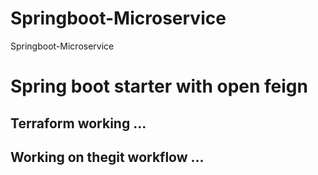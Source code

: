 # Springboot-Microservice
Springboot-Microservice
# Spring boot starter with open feign
## Terraform working ...

## Working on thegit workflow ...
